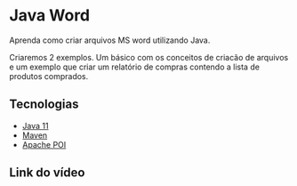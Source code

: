 # Java Word

  Aprenda como criar arquivos MS word utilizando Java.

 Criaremos 2 exemplos. Um básico com os conceitos de criacão de arquivos e um exemplo que criar um relatório de compras
contendo a lista de produtos comprados.
  
## Tecnologias

- [Java 11](https://youtu.be/_NCt_82M0MA)
- [Maven](https://youtu.be/edF1G8RYDTU)
- [Apache POI](https://poi.apache.org/)

## Link do vídeo